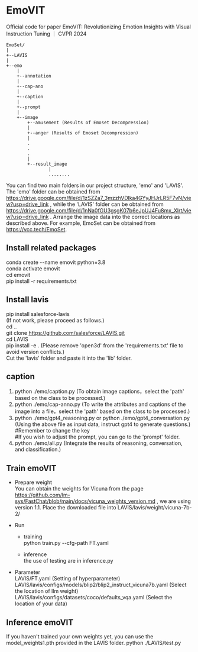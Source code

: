 # EmoVIT
Official code for paper EmoVIT: Revolutionizing Emotion Insights with Visual Instruction Tuning ｜ CVPR 2024

```
EmoSet/
|
+--LAVIS
|
+--emo
    |
    +--annotation
    |
    +--cap-ano
    |
    +--caption
    |
    +--prompt
    |
    +--image
        +--amusement (Results of Emoset Decompression)
        |
        +--anger (Results of Emoset Decompression)
        |
        .
        .
        .
        |
        +--result_image
                |
                ........
```
You can find two main folders in our project structure, 'emo' and 'LAVIS'.  
The 'emo' folder can be obtained from https://drive.google.com/file/d/1zSZZa7_3mzzhVDlka4GYyJHJrLR5F7vN/view?usp=drive_link , 
while the 'LAVIS' folder can be obtained from https://drive.google.com/file/d/1nNa0fGU3gsgK07b6eJpUJ4Fu8mx_Xlrt/view?usp=drive_link .
Arrange the image data into the correct locations as described above. For example, EmoSet can be obtained from https://vcc.tech/EmoSet.

## Install related packages
conda create --name emovit python=3.8  
conda activate emovit  
cd emovit  
pip install -r requirements.txt  

## Install lavis
pip install salesforce-lavis  
(If not work, please proceed as follows.)  
cd ..  
git clone https://github.com/salesforce/LAVIS.git  
cd LAVIS  
pip install -e . (Please remove 'open3d' from the 'requirements.txt' file to avoid version conflicts.)  
Cut the 'lavis' folder and paste it into the 'lib' folder.  

## caption
1. python ./emo/caption.py (To obtain image captions，select the 'path' based on the class to be processed.) 
2. python ./emo/cap-anno.py (To write the attributes and captions of the image into a file，select the 'path' based on the class to be processed.)  
3. python ./emo/gpt4_reasoning.py or python ./emo/gpt4_conversation.py (Using the above file as input data, instruct gpt4 to generate questions.)  
#Remember to change the key  
#If you wish to adjust the prompt, you can go to the 'prompt' folder.
4. python ./emo/all.py (Integrate the results of reasoning, conversation, and classification.)

## Train emoVIT 
- Prepare weight  
  You can obtain the weights for Vicuna from the page https://github.com/lm-sys/FastChat/blob/main/docs/vicuna_weights_version.md , we are using version 1.1.
  Place the downloaded file into LAVIS/lavis/weight/vicuna-7b-2/
  
- Run  
    - training  
    python train.py --cfg-path FT.yaml  

    - inference  
    the use of testing are in inference.py  

- Parameter  
  LAVIS/FT.yaml (Setting of hyperparameter)  
  LAVIS/lavis/configs/models/blip2/blip2_instruct_vicuna7b.yaml (Select the location of llm weight)  
  LAVIS/lavis/configs/datasets/coco/defaults_vqa.yaml (Select the location of your data)  

## Inference emoVIT
If you haven't trained your own weights yet, you can use the model_weights1.pth provided in the LAVIS folder. 
python ./LAVIS/test.py  
